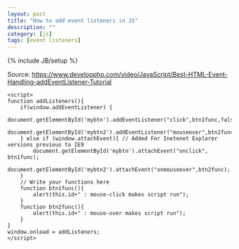 ```yaml
---
layout: post
title: "How to add event listeners in JS"
description: ""
category: [js]
tags: [event listeners]
---
```

{% include JB/setup %}

Source: <https://www.developphp.com/video/JavaScript/Best-HTML-Event-Handling-addEventListener-Tutorial>

    <script>
    function addListeners(){
        if(window.addEventListener) {
            document.getElementById('mybtn').addEventListener("click",btn1func,false);
            document.getElementById('mybtn2').addEventListener("mouseover",btn2func,false);
        } else if (window.attachEvent){ // Added For Inetenet Explorer versions previous to IE9
            document.getElementById('mybtn').attachEvent("onclick", btn1func);
            document.getElementById('mybtn2').attachEvent("onmouseover",btn2func);
        }
        // Write your functions here
        function btn1func(){
            alert(this.id+" : mouse-click makes script run");
        }
        function btn2func(){
            alert(this.id+" : mouse-over makes script run");
        }
    }
    window.onload = addListeners; 
    </script> 

